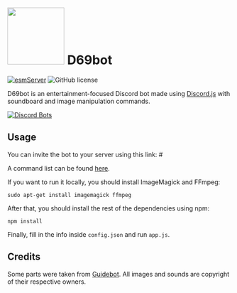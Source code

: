 # <img src="https://i.imgur.com/sbNn3O9.png" width="128"> D69bot
[![esmServer](https://discordapp.com/api/guilds/445231754442178561/embed.png)](https://discord.gg/QPRhesx)  ![GitHub license](https://img.shields.io/github/license/TheEssemCraft/esmBot.svg)


D69bot is an entertainment-focused Discord bot made using [Discord.js](https://discord.js.org/) with soundboard and image manipulation commands.

[![Discord Bots](https://discordbots.org/api/widget/#)](https://discordbots.org/bot/#)

## Usage
You can invite the bot to your server using this link: #

A command list can be found [here](https://bot.district69.rocks/d69bot/commands.html).

If you want to run it locally, you should install ImageMagick and FFmpeg:

```shell
sudo apt-get install imagemagick ffmpeg
```

After that, you should install the rest of the dependencies using npm:

```shell
npm install
```

Finally, fill in the info inside `config.json` and run `app.js`.

## Credits
Some parts were taken from [Guidebot](https://github.com/AnIdiotsGuide/guidebot).
All images and sounds are copyright of their respective owners.
